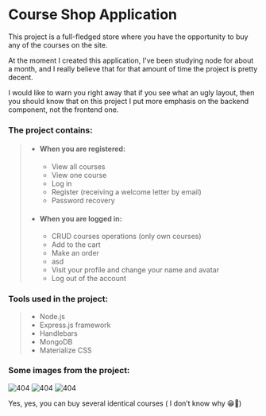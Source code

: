 # Course Shop Application

<p>This project is a full-fledged store where you have the opportunity to buy any of the courses on the site.</p>

<p>At the moment I created this application, I've been studying node for about a month, and I really believe that for that amount of time the project is pretty decent.</p>

<p>I would like to warn you right away that if you see what an ugly layout, then you should know that on this project I put more emphasis on the backend component, not the frontend one.</p>

### The project contains:

> - #### When you are registered:
> 	- View all courses
> 	- View one course
> 	- Log in
> 	- Register (receiving a welcome letter by email)
> 	- Password recovery
> 
> - #### When you are logged in:
> 	- CRUD courses operations (only own courses)
> 	- Add to the cart
> 	- Make an order
> 	- asd
> 	- Visit your profile and change your name and avatar
> 	- Log out of the account

### Tools used in the project:

> - Node.js
> - Express.js framework
> - Handlebars
> - MongoDB
> - Materialize CSS

### Some images from the project:
![404](/public/images/readme/Screenshot_24.png)
![404](/public/images/readme/Screenshot_25.png)
![404](/public/images/readme/Screenshot_26.png)

Yes, yes, you can buy several identical courses ( I don’t know why :grin::see_no_evil:)